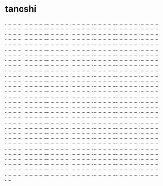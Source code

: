 # tanoshi
.............................................................................................................................................................................................................................................................................................................................................................................................................................................................................................................................................................................................................................................................................................................................................................................................................................................................................................................................................................................................................................................................................................................................................................................................................................................................................................................................................................................................................................................................................................................................................................................................................................................................................................................................................................................................................................................................................................................................................................................................................................................................................................................................................................................................................................................................................................................................................................................................................................................................................................................................................................................................................................................................................................................................................................................................................................................................................................................................................................................................................................................................................................................................................................................................................................................................................................................................................................................................................................................................................................................................................................................................................................................................................................................................................................................................................................................................................